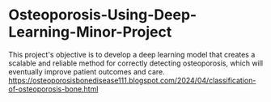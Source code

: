 #  Osteoporosis-Using-Deep-Learning-Minor-Project
This project's objective is to develop a deep learning model that creates a scalable and reliable method for correctly detecting osteoporosis, which will eventually improve patient outcomes and care. https://osteoporosisbonedisease111.blogspot.com/2024/04/classification-of-osteoporosis-bone.html

